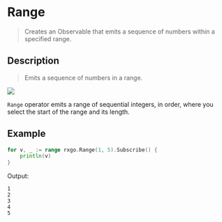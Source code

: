 # Range

> Creates an Observable that emits a sequence of numbers within a specified range.

## Description

> Emits a sequence of numbers in a range.

![](https://rxjs.dev/assets/images/marble-diagrams/range.png)

`Range` operator emits a range of sequential integers, in order, where you select the start of the range and its length.

## Example

```go
for v, _ := range rxgo.Range(1, 5).Subscribe() {
    println(v)
}
```

Output:

```
1
2
3
4
5
```

